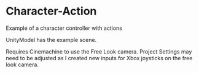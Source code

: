 # Character-Action
 Example of a character controller with actions

UnityModel has the example scene. 

Requires Cinemachine to use the Free Look camera. 
Project Settings may need to be adjusted as I created new inputs for Xbox joysticks on the free look camera. 